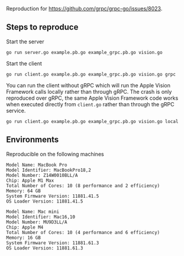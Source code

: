 Reproduction for https://github.com/grpc/grpc-go/issues/8023.

## Steps to reproduce
Start the server
```shell
go run server.go example.pb.go example_grpc.pb.go vision.go
```

Start the client
```shell
go run client.go example.pb.go example_grpc.pb.go vision.go grpc
```

You can run the client without gRPC which will run the Apple Vision Framework calls locally rather than through gRPC. The crash is only reproduced over gRPC, the same Apple Vision Framework code works when executed directly from `client.go` rather than through the gRPC service.

```shell
go run client.go example.pb.go example_grpc.pb.go vision.go local
```

## Environments

Reproducible on the following machines
```
Model Name: MacBook Pro
Model Identifier: MacBookPro18,2
Model Number: Z14W0010BLL/A
Chip: Apple M1 Max
Total Number of Cores: 10 (8 performance and 2 efficiency)
Memory: 64 GB
System Firmware Version: 11881.41.5
OS Loader Version: 11881.41.5
```

```
Model Name: Mac mini
Model Identifier: Mac16,10
Model Number: MU9D3LL/A
Chip: Apple M4
Total Number of Cores: 10 (4 performance and 6 efficiency)
Memory: 16 GB
System Firmware Version: 11881.61.3
OS Loader Version: 11881.61.3
```